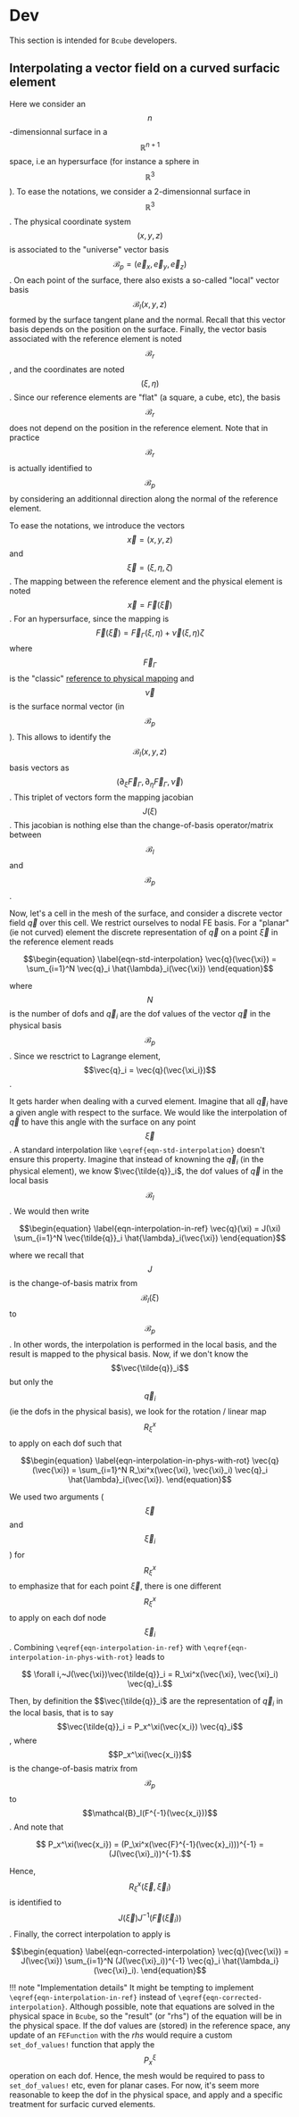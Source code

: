 # Dev

This section is intended for `Bcube` developers.

## Interpolating a vector field on a curved surfacic element

Here we consider an $$n$$-dimensionnal surface in a $$\mathbb{R}^{n+1}$$ space, i.e an hypersurface (for instance a sphere in $$\mathbb{R}^3$$). To ease the notations, we consider a 2-dimensionnal surface in $$\mathbb{R}^3$$. The physical coordinate system $$(x,y,z)$$ is associated to the "universe" vector basis $$\mathcal{B}_p = (\vec{e}_x,\vec{e}_y,\vec{e}_z)$$. On each point of the surface, there also exists a so-called "local" vector basis $$\mathcal{B}_l(x,y,z)$$ formed by the surface tangent plane and the normal. Recall that this vector basis depends on the position on the surface. Finally, the vector basis associated with the reference element is noted $$\mathcal{B}_r$$, and the coordinates are noted $$(\xi,\eta)$$. Since our reference elements are "flat" (a square, a cube, etc), the basis $$\mathcal{B}_r$$ does not depend on the position in the reference element. Note that in practice $$\mathcal{B}_r$$ is actually identified to $$\mathcal{B}_p$$ by considering an additionnal direction along the normal of the reference element.

To ease the notations, we introduce the vectors $$\vec{x}=(x,y,z)$$ and $$\vec{\xi}=(\xi,\eta,\zeta)$$. The mapping between the reference element and the physical element is noted $$\vec{x} = \vec{F}(\vec{\xi})$$. For an hypersurface, since the mapping is $$\vec{F}(\vec{\xi}) = \vec{F}_\Gamma(\xi,\eta) + \vec{\nu}(\xi,\eta) \zeta$$ where $$\vec{F}_\Gamma$$ is the "classic" [reference to physical mapping](#geometry-and-mesh) and $$\vec{\nu}$$ is the surface normal vector (in $$\mathcal{B}_p$$). This allows to identify the $$\mathcal{B}_l(x,y,z)$$ basis vectors as $$(\partial_\xi \vec{F}_\Gamma, \partial_\eta \vec{F}_\Gamma, \vec{\nu})$$. This triplet of vectors form the mapping jacobian $$J(\xi)$$. This jacobian is nothing else than the change-of-basis operator/matrix between $$\mathcal{B}_l$$ and $$\mathcal{B}_p$$.

Now, let's a cell in the mesh of the surface, and consider a discrete vector field $\vec{q}$ over this cell. We restrict ourselves to nodal FE basis. For a "planar" (ie not curved) element the discrete representation of $\vec{q}$ on a point $\vec{\xi}$ in the reference element reads
```math
\begin{equation}
    \label{eqn-std-interpolation}
    \vec{q}(\vec{\xi}) = \sum_{i=1}^N \vec{q}_i \hat{\lambda}_i(\vec{\xi})
\end{equation}
```
where $$N$$ is the number of dofs and $\vec{q}_i$ are the dof values of the vector $\vec{q}$ in the physical basis $$\mathcal{B}_p$$. Since we resctrict to Lagrange element, $$\vec{q}_i = \vec{q}(\vec{\xi_i})$$.

It gets harder when dealing with a curved element. Imagine that all $\vec{q}_i$ have a given angle with respect to the surface. We would like the interpolation of $\vec{q}$ to have this angle with the surface on any point $$\vec{\xi}$$. A standard interpolation like ``\eqref{eqn-std-interpolation}`` doesn't ensure this property. Imagine that instead of knowning the $\vec{q}_i$ (in the physical element), we know $\vec{\tilde{q}}_i$, the dof values of $\vec{q}$ in the local basis $$\mathcal{B}_l$$. We would then write
```math
\begin{equation}
    \label{eqn-interpolation-in-ref}
    \vec{q}(\xi) = J(\xi) \sum_{i=1}^N \vec{\tilde{q}}_i \hat{\lambda}_i(\vec{\xi})
\end{equation}
```
where we recall that $$J$$ is the change-of-basis matrix from $$\mathcal{B}_l(\xi)$$ to $$\mathcal{B}_p$$. In other words, the interpolation is performed in the local basis, and the result is mapped to the physical basis. Now, if we don't know the $$\vec{\tilde{q}}_i$$ but only the $$\vec{q}_i$$ (ie the dofs in the physical basis), we look for the rotation / linear map $$R_\xi^x$$ to apply on each dof such that
```math
\begin{equation}
  \label{eqn-interpolation-in-phys-with-rot}
    \vec{q}(\vec{\xi}) = \sum_{i=1}^N R_\xi^x(\vec{\xi}, \vec{\xi}_i) \vec{q}_i \hat{\lambda}_i(\vec{\xi}).
\end{equation}
```
We used two arguments ($$\vec{\xi}$$ and $$\vec{\xi}_i$$) for $$R_\xi^x$$ to emphasize that for each point $\vec{\xi}$, there is one different $$R_\xi^x$$ to apply on each dof node $$\vec{\xi}_i$$. Combining ``\eqref{eqn-interpolation-in-ref}`` with ``\eqref{eqn-interpolation-in-phys-with-rot}`` leads to
```math
    \forall i,~J(\vec{\xi})\vec{\tilde{q}}_i = R_\xi^x(\vec{\xi}, \vec{\xi}_i) \vec{q}_i.
```
Then, by definition the $$\vec{\tilde{q}}_i$ are the representation of $\vec{q}_i$ in the local basis, that is to say $$\vec{\tilde{q}}_i = P_x^\xi(\vec{x_i}) \vec{q}_i$$, where $$P_x^\xi(\vec{x_i})$$ is the change-of-basis matrix from $$\mathcal{B}_p$$ to $$\mathcal{B}_l(F^{-1}(\vec{x_i}))$$. And note that
```math
    P_x^\xi(\vec{x_i}) = (P_\xi^x(\vec{F}^{-1}(\vec{x}_i)))^{-1} = (J(\vec{\xi}_i))^{-1}.
```
Hence, $$R_\xi^x(\vec{\xi}, \vec{\xi}_i)$$ is identified to $$J(\vec{\xi})J^{-1}(\vec{F}(\vec{\xi}_i))$$. Finally, the correct interpolation to apply is
```math
\begin{equation}
    \label{eqn-corrected-interpolation}
    \vec{q}(\vec{\xi}) = J(\vec{\xi}) \sum_{i=1}^N (J(\vec{\xi}_i))^{-1} \vec{q}_i \hat{\lambda_i}(\vec{\xi}_i).
\end{equation}
```

!!! note "Implementation details"
    It might be tempting to implement ``\eqref{eqn-interpolation-in-ref}`` instead of ``\eqref{eqn-corrected-interpolation}``. Although possible, note that equations are solved in the physical space in `Bcube`, so the "result" (or "rhs") of the equation will be in the physical space. If the dof values are (stored) in the reference space, any update of an `FEFunction` with the *rhs* would require a custom `set_dof_values!` function that apply the $$P_x^\xi$$ operation on each dof. Hence, the mesh would be required to pass to `set_dof_values!` etc, even for planar cases. For now, it's seem more reasonable to keep the dof in the physical space, and apply and a specific treatment for surfacic curved elements.